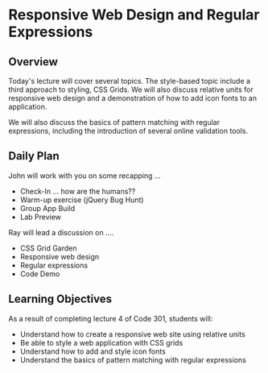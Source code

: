 # Responsive Web Design and Regular Expressions 

## Overview

Today's lecture will cover several topics. The style-based topic include a third approach to styling, CSS Grids. We will also discuss relative units for responsive web design and a demonstration of how to add icon fonts to an application.

We will also discuss the basics of pattern matching with regular expressions, including the introduction of several online validation tools.

## Daily Plan

John will work with you on some recapping ...

- Check-In ... how are the humans??
- Warm-up exercise (jQuery Bug Hunt)
- Group App Build
- Lab Preview

Ray will lead a discussion on ....

- CSS Grid Garden
- Responsive web design
- Regular expressions
- Code Demo

## Learning Objectives

As a result of completing lecture 4 of Code 301, students will:
- Understand how to create a responsive web site using relative units
- Be able to style a web application with CSS grids
- Understand how to add and style icon fonts
- Understand the basics of pattern matching with regular expressions
